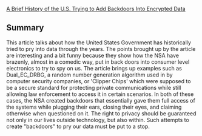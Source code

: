 [A Brief History of the U.S. Trying to Add Backdoors Into Encrypted Data](https://www.atlasobscura.com/articles/a-brief-history-of-the-nsa-attempting-to-insert-backdoors-into-encrypted-data)

## Summary
This article talks about how the United States Government has historically tried to pry into data through the years. The points brought up by the article are interesting and a bit funny because they show how the NSA have brazenly, almost in a comedic way, put in back doors into consumer level electronics to try to spy on us. The article brings up examples such as Dual_EC_DRBG, a random number generation algorithm used in by computer security companies, or 'Clipper Chips' which were supposed to be a secure standard for protecting private communications while still allowing law enforcement to access it in certain scenarios. In both of these cases, the NSA created backdoors that essentially gave them full access of the systems while plugging their ears, closing their eyes, and claiming otherwise when questioned on it. 
The right to privacy should be guaranteed not only in our lives outside technology, but also within. Such attempts to create "backdoors" to pry our data must be put to a stop. 